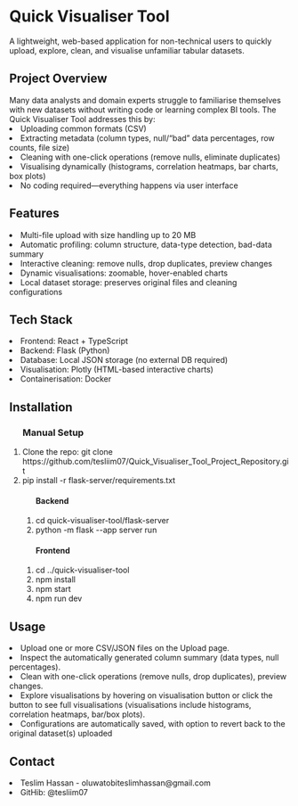 <h1>Quick Visualiser Tool</h1>

A lightweight, web-based application for non-technical users to quickly upload, explore, clean, and visualise unfamiliar tabular datasets.

<h2> Project Overview </h2>
Many data analysts and domain experts struggle to familiarise themselves with new datasets without writing code or learning complex BI tools. The Quick Visualiser Tool addresses this by:
<li>Uploading common formats (CSV)</li>  
<li>Extracting metadata (column types, null/“bad” data percentages, row counts, file size)  </li>
<li>Cleaning with one-click operations (remove nulls, eliminate duplicates)</li> 
<li>Visualising dynamically (histograms, correlation heatmaps, bar charts, box plots) </li>
<li>No coding required—everything happens via user interface </li> 

<h2>Features</h2>
<li>Multi-file upload with size handling up to 20 MB </li>
<li>Automatic profiling: column structure, data-type detection, bad-data summary</li>
<li>Interactive cleaning: remove nulls, drop duplicates, preview changes</li> 
<li>Dynamic visualisations: zoomable, hover-enabled charts</li>  
<li>Local dataset storage: preserves original files and cleaning configurations</li>  

<h2>Tech Stack</h2>
<li>Frontend: React + TypeScript</li>  
<li>Backend: Flask (Python)</li>  
<li>Database: Local JSON storage (no external DB required) </li>
<li>Visualisation: Plotly (HTML-based interactive charts)  </li>
<li>Containerisation: Docker </li>
<h2>Installation</h2>
<ol>
  <h3>Manual Setup</h3>
  <li>Clone the repo:
    git clone https://github.com/tesliim07/Quick_Visualiser_Tool_Project_Repository.git</li>
  <li>pip install -r flask-server/requirements.txt</li>
  <ol>
    <h4>Backend</h4>
    <li>cd quick-visualiser-tool/flask-server</li>
    <li>python -m flask --app server run</li>
  </ol>
  <ol>
    <h4>Frontend</h4>
    <li>cd ../quick-visualiser-tool</li>
    <li>npm install</li>
    <li>npm start</li>
    <li>npm run dev</li>
  </ol>
</ol>

<h2>Usage</h2>
<li>Upload one or more CSV/JSON files on the Upload page.</li>
<li>Inspect the automatically generated column summary (data types, null percentages).</li>
<li>Clean with one-click operations (remove nulls, drop duplicates), preview changes.
<li>Explore visualisations by hovering on visualisation button or click the button to see full visualisations (visualisations include histograms, correlation heatmaps, bar/box plots).
<li>Configurations are automatically saved, with option to revert back to the original dataset(s) uploaded</li>

<h2>Contact</h2>
<li>Teslim Hassan - oluwatobiteslimhassan@gmail.com</li>
<li>GitHib: @tesliim07</li>
